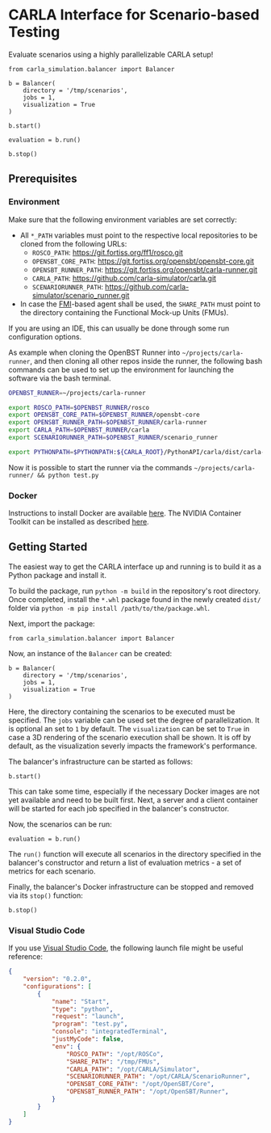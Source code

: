 # CARLA Interface for Scenario-based Testing

Evaluate scenarios using a highly parallelizable CARLA setup!

```
from carla_simulation.balancer import Balancer

b = Balancer(
    directory = '/tmp/scenarios',
    jobs = 1,
    visualization = True
)

b.start()

evaluation = b.run()

b.stop()
```

## Prerequisites

### Environment

Make sure that the following environment variables are set correctly:

* All `*_PATH` variables must point to the respective local repositories to be cloned from the following URLs:
    * `ROSCO_PATH`: https://git.fortiss.org/ff1/rosco.git
    * `OPENSBT_CORE_PATH`: https://git.fortiss.org/opensbt/opensbt-core.git
    * `OPENSBT_RUNNER_PATH`: https://git.fortiss.org/opensbt/carla-runner.git
    * `CARLA_PATH`: https://github.com/carla-simulator/carla.git
    * `SCENARIORUNNER_PATH`: https://github.com/carla-simulator/scenario_runner.git
* In case the [FMI](https://fmi-standard.org/)-based agent shall be used, the `SHARE_PATH` must point to the directory containing the Functional Mock-up Units (FMUs).

If you are using an IDE, this can usually be done through some run configuration options.

As example when cloning the  OpenBST Runner into `~/projects/carla-runner`, and then cloning all other repos inside the runner,
the following bash commands can be used to set up the environment for launching the software via the bash terminal.
```bash
OPENBST_RUNNER=~/projects/carla-runner

export ROSCO_PATH=$OPENBST_RUNNER/rosco
export OPENSBT_CORE_PATH=$OPENBST_RUNNER/opensbt-core
export OPENSBT_RUNNER_PATH=$OPENBST_RUNNER/carla-runner
export CARLA_PATH=$OPENBST_RUNNER/carla
export SCENARIORUNNER_PATH=$OPENBST_RUNNER/scenario_runner

export PYTHONPATH=$PYTHONPATH:${CARLA_ROOT}/PythonAPI/carla/dist/carla-0.9.13-py3.7-linux-x86_64.egg:${CARLA_ROOT}/PythonAPI/carla:${SCENARIO_RUNNER_ROOT}
```
Now it is possible to start the runner via the commands `~/projects/carla-runner/ && python test.py`

### Docker

Instructions to install Docker are available [here](https://docs.docker.com/engine/install/ubuntu/#install-using-the-repository). The NVIDIA Container Toolkit can be installed as described [here](https://docs.nvidia.com/datacenter/cloud-native/container-toolkit/install-guide.html#installation-guide).

## Getting Started

The easiest way to get the CARLA interface up and running is to build it as a Python package and install it.

To build the package, run `python -m build` in the repository's root directory. Once completed, install the `*.whl` package found in the newly created `dist/` folder via `python -m pip install /path/to/the/package.whl`.

Next, import the package:

```
from carla_simulation.balancer import Balancer
```

Now, an instance of the `Balancer` can be created:

```
b = Balancer(
    directory = '/tmp/scenarios',
    jobs = 1,
    visualization = True
)
```

Here, the directory containing the scenarios to be executed must be specified. The `jobs` variable can be used set the degree of parallelization. It is optional an set to `1` by default. The `visualization` can be set to `True` in case a 3D rendering of the scenario execution shall be shown. It is off by default, as the visualization severly impacts the framework's performance.

The balancer's infrastructure can be started as follows:

```
b.start()
```

This can take some time, especially if the necessary Docker images are not yet available and need to be built first. Next, a server and a client container will be started for each job specified in the balancer's constructor.

Now, the scenarios can be run:

```
evaluation = b.run()
```

The `run()` function will execute all scenarios in the directory specified in the balancer's constructor and return a list of evaluation metrics - a set of metrics for each scenario.

Finally, the balancer's Docker infrastructure can be stopped and removed via its `stop()` function:

```
b.stop()
```

### Visual Studio Code

If you use [Visual Studio Code](https://code.visualstudio.com/), the following launch file might be useful reference:

```json
{
    "version": "0.2.0",
    "configurations": [
        {
            "name": "Start",
            "type": "python",
            "request": "launch",
            "program": "test.py",
            "console": "integratedTerminal",
            "justMyCode": false,
            "env": {
                "ROSCO_PATH": "/opt/ROSCo",
                "SHARE_PATH": "/tmp/FMUs",
                "CARLA_PATH": "/opt/CARLA/Simulator",
                "SCENARIORUNNER_PATH": "/opt/CARLA/ScenarioRunner",
                "OPENSBT_CORE_PATH": "/opt/OpenSBT/Core",
                "OPENSBT_RUNNER_PATH": "/opt/OpenSBT/Runner",
            }
        }
    ]
}
```
